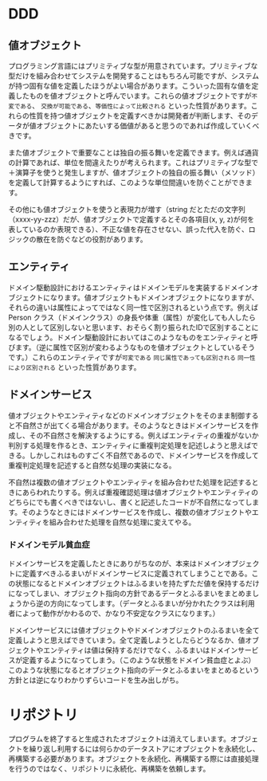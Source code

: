 # DDD

## 値オブジェクト

プログラミング言語にはプリミティブな型が用意されています。プリミティブな型だけを組み合わせてシステムを開発することはもちろん可能ですが、システムが持つ固有な値を定義したほうがよい場合があります。こういった固有な値を定義したものを値オブジェクトと呼んでいます。これらの値オブジェクトですが`不変である`、 `交換が可能である`、`等価性によって比較される` といった性質があります。これらの性質を持つ値オブジェクトを定義すべきかは開発者が判断します、そのデータが値オブジェクトにあたいする価値があると思うのであれば作成していくべきです。

また値オブジェクトで重要なことは独自の振る舞いを定義できます。例えば通貨の計算であれば、単位を間違えたりが考えられます。これはプリミティブな型で＋演算子を使うと発生しますが、値オブジェクトの独自の振る舞い（メソッド）を定義して計算するようにすれば、このような単位間違いを防ぐことができます。


その他にも値オブジェクトを使うと表現力が増す（string だとただの文字列（xxxx-yy-zzz）だが、値オブジェクトで定義するとその各項目(x, y, z)が何を表しているのか表現できる）、不正な値を存在させない、誤った代入を防ぐ、ロジックの散在を防ぐなどの役割があります。

## エンティティ

ドメイン駆動設計におけるエンティティはドメインモデルを実装するドメインオブジェクトになります。値オブジェクトもドメインオブジェクトになりますが、それらの違いは属性によってではなく同一性で区別されるという点です。例えば Person クラス（ドメインクラス）の身長や体重（属性）が変化しても人したら別の人として区別しないと思います、おそらく割り振られたIDで区別することになるでしょう。ドメイン駆動設計においてはこのようなものをエンティティと呼びます。（逆に属性で区別が変わるようなものを値オブジェクトとしているそうです。）これらのエンティティですが`可変である` `同じ属性であっても区別される` `同一性により区別される` といった性質があります。

## ドメインサービス

値オブジェクトやエンティティなどのドメインオブジェクトをそのまま制御すると不自然さが出てくる場合があります。そのようなときはドメインサービスを作成し、その不自然さを解決するようにする。例えばエンティティの重複がないか判別する処理を作るとき、エンティティに重複判定処理を記述しようと思えばできる。しかしこれはものすごく不自然であるので、ドメインサービスを作成して重複判定処理を記述すると自然な処理の実装になる。

不自然は複数の値オブジェクトやエンティティを組み合わせた処理を記述するときにあらわれたりする。例えば重複確認処理は値オブジェクトやエンティティのどちらにでも書くべきではないし、書くと記述したコードが不自然になってします。そのようなときにはドメインサービスを作成し、複数の値オブジェクトやエンティティを組み合わせた処理を自然な処理に変えてやる。

### ドメインモデル貧血症

ドメインサービスを定義したときにありがちなのが、本来はドメインオブジェクトに定義すべきふるまいがドメインサービスに定義されてしまうことである。この状態になるとドメインオブジェクトはふるまいを持たずただ値を保持するだけになってしまい、オブジェクト指向の方針であるデータとふるまいをまとめましょうから逆の方向になってします。（データとふるまいが分かれたクラスは利用者によって動作がかわるので、かなり不安定なクラスになります。）



ドメインサービスには値オブジェクトやドメインオブジェクトのふるまいを全て定義しようと思えばできていまう。全て定義しようとしたらどうなるか、値オブジェクトやエンティティは値は保持するだけでなく、ふるまいはドメインサービスが定義するようになってしまう。（このような状態をドメイン貧血症とよぶ）このような状態になるとオブジェクト指向のデータとふるまいをまとめるという方針とは逆になりわかりずらいコードを生み出しがち。

# リポジトリ

プログラムを終了すると生成されたオブジェクトは消えてしまいます。オブジェクトを繰り返し利用するには何らかのデータストアにオブジェクトを永続化し、再構築する必要があります。オブジェクトを永続化、再構築する際には直接処理を行うのではなく、リポジトリに永続化、再構築を依頼します。







